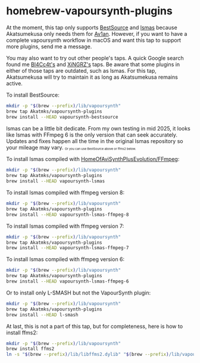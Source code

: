 # homebrew-vapoursynth-plugins

At the moment, this tap only supports [BestSource](https://github.com/vapoursynth/bestsource) and [lsmas](https://github.com/HomeOfAviSynthPlusEvolution/L-SMASH-Works) because Akatsumekusa only needs them for [Av1an](https://github.com/master-of-zen/Av1an). However, if you want to have a complete vapoursynth workflow in macOS and want this tap to support more plugins, send me a message.

You may also want to try out other people's taps. A quick Google search found me [Bl4Cc4t's](https://github.com/Bl4Cc4t/homebrew-vsplugins) and [XiNGRZ's](https://github.com/xingrz/homebrew-vsplugins) taps. Be aware that some plugins in either of those taps are outdated, such as lsmas. For this tap, Akatsumekusa will try to maintain it as long as Akatsumekusa remains active.  

To install BestSource:  

```sh
mkdir -p "$(brew --prefix)/lib/vapoursynth"
brew tap Akatmks/vapoursynth-plugins
brew install --HEAD vapoursynth-bestsource
```

lsmas can be a little bit dedicate. From my own testing in mid 2025, it looks like lsmas with FFmpeg 6 is the only version that can seek accurately. Updates and fixes happen all the time in the original lsmas repository so your mileage may vary. <sub><sup><sub>Or you can use BestSource above or ffms2 below.</sub></sup></sub>  

To install lsmas compiled with [HomeOfAviSynthPlusEvolution/FFmpeg](https://github.com/HomeOfAviSynthPlusEvolution/FFmpeg/tree/custom-patches-for-lsmashsource):  
```sh
mkdir -p "$(brew --prefix)/lib/vapoursynth"
brew tap Akatmks/vapoursynth-plugins
brew install --HEAD vapoursynth-lsmas
```

To install lsmas compiled with ffmpeg version 8:  
```sh
mkdir -p "$(brew --prefix)/lib/vapoursynth"
brew tap Akatmks/vapoursynth-plugins
brew install --HEAD vapoursynth-lsmas-ffmpeg-8
```

To install lsmas compiled with ffmpeg version 7:  
```sh
mkdir -p "$(brew --prefix)/lib/vapoursynth"
brew tap Akatmks/vapoursynth-plugins
brew install --HEAD vapoursynth-lsmas-ffmpeg-7
```

To install lsmas compiled with ffmpeg version 6:  
```sh
mkdir -p "$(brew --prefix)/lib/vapoursynth"
brew tap Akatmks/vapoursynth-plugins
brew install --HEAD vapoursynth-lsmas-ffmpeg-6
```

Or to install only L-SMASH but not the VapourSynth plugin:  
```sh
mkdir -p "$(brew --prefix)/lib/vapoursynth"
brew tap Akatmks/vapoursynth-plugins
brew install --HEAD l-smash
```

At last, this is not a part of this tap, but for completeness, here is how to install ffms2:  
```sh
mkdir -p "$(brew --prefix)/lib/vapoursynth"
brew install ffms2
ln -s "$(brew --prefix)/lib/libffms2.dylib" "$(brew --prefix)/lib/vapoursynth/ffms2.dylib"
```

